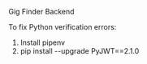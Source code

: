 Gig Finder Backend

To fix Python verification errors:
  1) Install pipenv 
  2) pip install --upgrade PyJWT==2.1.0

